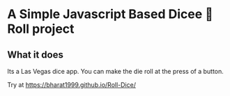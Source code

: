 # A Simple Javascript Based  Dicee 🎲 Roll project

## What it does

Its  a Las Vegas dice app. You can make the die roll at the press of a button.

Try at https://bharat1999.github.io/Roll-Dice/
